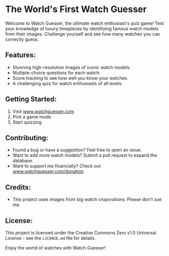 # The World's First Watch Guesser

Welcome to Watch Guesser, the ultimate watch enthusiast's quiz game! Test your knowledge of luxury timepieces by identifying famous watch models from their images. Challenge yourself and see how many watches you can correctly guess.

## Features:

- Stunning high-resolution images of iconic watch models.
- Multiple-choice questions for each watch.
- Score tracking to see how well you know your watches.
- A challenging quiz for watch enthusiasts of all levels.

## Getting Started:

1. Visit www.watchguesser.com
2. Pick a game mode
3. Start quizzing

## Contributing:

- Found a bug or have a suggestion? Feel free to open an issue.
- Want to add more watch models? Submit a pull request to expand the database.
- Want to support me financially? Check out www.watchguesser.com/donation

## Credits:

- This project uses images from big watch croporations. Please don't sue me.
## License:

This project is licensed under the Creative Commons Zero v1.0 Universal License - see the `LICENSE.md` file for details.

Enjoy the world of watches with Watch Guesser!
